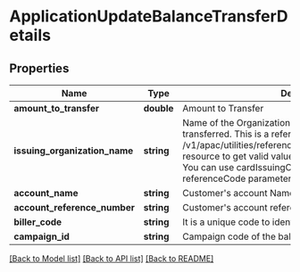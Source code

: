 # ApplicationUpdateBalanceTransferDetails

## Properties
Name | Type | Description | Notes
------------ | ------------- | ------------- | -------------
**amount_to_transfer** | **double** | Amount to Transfer | 
**issuing_organization_name** | **string** | Name of the Organization to which the fund has to be transferred. This is a reference data field. Please use /v1/apac/utilities/referenceData/{cardIssuingOrganization} resource to get valid value of this field with description. You can use cardIssuingOrganization field name as the referenceCode parameter to retrieve the values. | [optional] 
**account_name** | **string** | Customer&#x27;s account Name | [optional] 
**account_reference_number** | **string** | Customer&#x27;s account reference number with biller. | [optional] 
**biller_code** | **string** | It is a unique code to identify a BPAY biller | 
**campaign_id** | **string** | Campaign code of the balance transfer. | [optional] 

[[Back to Model list]](../../README.md#documentation-for-models) [[Back to API list]](../../README.md#documentation-for-api-endpoints) [[Back to README]](../../README.md)

